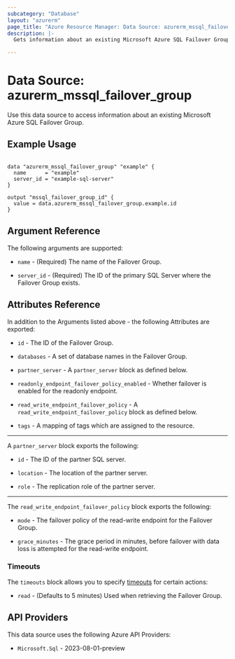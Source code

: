 ```yaml
---
subcategory: "Database"
layout: "azurerm"
page_title: "Azure Resource Manager: Data Source: azurerm_mssql_failover_group"
description: |-
  Gets information about an existing Microsoft Azure SQL Failover Group.

---
```


# Data Source: azurerm_mssql_failover_group

Use this data source to access information about an existing Microsoft Azure SQL Failover Group.

## Example Usage

```hcl

data "azurerm_mssql_failover_group" "example" {
  name      = "example"
  server_id = "example-sql-server"
}

output "mssql_failover_group_id" {
  value = data.azurerm_mssql_failover_group.example.id
}
```

## Argument Reference

The following arguments are supported:

* `name` - (Required) The name of the Failover Group.

* `server_id` - (Required) The ID of the primary SQL Server where the Failover Group exists.

## Attributes Reference

In addition to the Arguments listed above - the following Attributes are exported:

* `id` - The ID of the Failover Group.

* `databases` - A set of database names in the Failover Group.

* `partner_server` - A `partner_server` block as defined below.

* `readonly_endpoint_failover_policy_enabled` - Whether failover is enabled for the readonly endpoint.

* `read_write_endpoint_failover_policy` - A `read_write_endpoint_failover_policy` block as defined below.
 
* `tags` - A mapping of tags which are assigned to the resource.

---

A `partner_server` block exports the following:

* `id` - The ID of the partner SQL server.

* `location` - The location of the partner server.

* `role` - The replication role of the partner server.

---

The `read_write_endpoint_failover_policy` block exports the following:

* `mode` - The failover policy of the read-write endpoint for the Failover Group.

* `grace_minutes` - The grace period in minutes, before failover with data loss is attempted for the read-write endpoint.


### Timeouts

The `timeouts` block allows you to specify [timeouts](https://developer.hashicorp.com/terraform/language/resources/configure#define-operation-timeouts) for certain actions:

* `read` - (Defaults to 5 minutes) Used when retrieving the Failover Group.

## API Providers
<!-- This section is generated, changes will be overwritten -->
This data source uses the following Azure API Providers:

* `Microsoft.Sql` - 2023-08-01-preview

